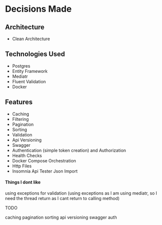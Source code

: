 # Decisions Made

## Architecture
* Clean Architecture

## Technologies Used
* Postgres
* Entity Framework
* Mediatr
* Fluent Validation
* Docker

## Features
* Caching
* Filtering
* Pagination
* Sorting
* Validation
* Api Versioning
* Swagger
* Authentication (simple token creation) and Authorization
* Health Checks
* Docker Compose Orchestration
* Http Files
* Insomnia Api Tester Json Import

#### Things I dont like
using exceptions for validation (using exceptions as I am using mediatr, so I need the thread return as I cant return to calling method)

TODO

caching
pagination
sorting
api versioning
swagger
auth



